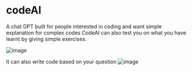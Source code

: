 # codeAI
A chat GPT built for people interested in coding and want simple explanation for complex codes
CodeAI can also test you on what you have learnt by giving simple exercises.

![image](https://user-images.githubusercontent.com/89197019/210175903-7850de54-f8d7-461f-9934-f152ec810c89.png)


It can also write code based on your question
![image](https://user-images.githubusercontent.com/89197019/210175929-b0aec762-ecb3-451c-bb2c-5a7846626817.png)

